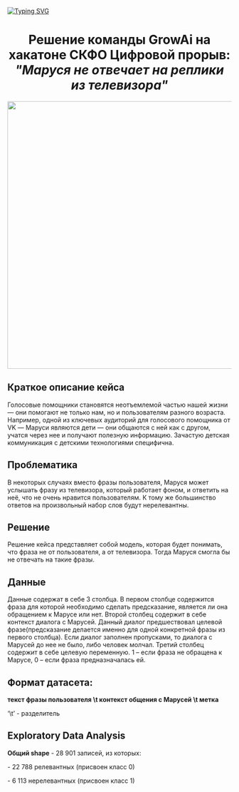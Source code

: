 [![Typing SVG](https://readme-typing-svg.herokuapp.com?color=%2336BCF7&lines=Voice+assistant+Marusya)](https://git.io/typing-svg)

<h1 align="center">Решение команды GrowAi на хакатоне СКФО Цифровой прорыв: <i>"Маруся не отвечает на реплики из телевизора"</i></h1>

  <p align="center"><img src="https://grow-ai-marusya-vk-digital.hf.space/media/d5c5f03764cfe8f85490c4edca900b35975b1bd5f4971f4e117e81ce.jpeg" width="800" height="600"></p>
  <h2>Краткое описание кейса</h2>
  <p>Голосовые помощники становятся неотъемлемой частью нашей жизни — они помогают не только нам, но и пользователям разного возраста. Например, одной 
    из ключевых аудиторий для голосового помощника от VK — Маруси являются дети — они общаются с ней как с другом, учатся через нее и получают полезную информацию. 
    Зачастую детская коммуникация с детскими технологиями специфична.
  </p>
  <h2>Проблематика</h2>
  <p>В некоторых случаях вместо фразы пользователя, Маруся может услышать фразу из телевизора, который работает фоном, и ответить на неё, что не очень нравится 
    пользователям. К тому же большинство ответов на произвольный набор слов будут нерелевантны.
  </p>
  <h2>Решение</h2>
  <p>Решение кейса представляет собой модель, которая будет понимать, что фраза не от пользователя, а от телевизора. Тогда Маруся смогла бы не отвечать на такие фразы.</p>
  <h2>Данные</h2>
  <p>Данные содержат в себе 3 столбца. В первом столбце содержится фраза для которой необходимо сделать предсказание, является ли она обращением к Марусе или нет. 
    Второй столбец содержит в себе контекст диалога с Марусей. Данный диалог предшествовал целевой фразе(предсказание делается именно для одной конкретной фразы из 
    первого столбца). Если диалог заполнен пропусками, то диалога с Марусей до нее не было, либо человек молчал. Третий столбец содержит в себе целевую переменную. 
    1 – если фраза не обращена к Марусе, 0 – если фраза предназначалась ей. 
  </p>
  <h2>Формат датасета:</h2>
  <p><b>текст фразы пользователя  \t контекст общения с Марусей \t метка </b></p>
  <p>‘\t’ - разделитель</p>
  <h2>Exploratory Data Analysis</h2>
  <p><b>Общий shape</b> - 28 901 записей, из которых:</p>
  <p> - 22 788 релевантных (присвоен класс 0)</p>
  <p> - 6 113 нерелевантных (присвоен класс 1)</p>
  <p></p>
